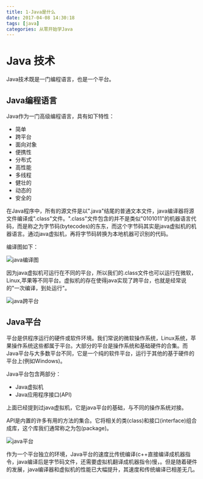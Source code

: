 ```yaml
---
title: 1-Java是什么
date: 2017-04-08 14:30:18
tags: [java]
categories: 从零开始学Java
---
```


# Java 技术
Java技术既是一门编程语言，也是一个平台。

## Java编程语言
Java作为一门高级编程语言，具有如下特性：

* 简单
* 跨平台
* 面向对象
* 便携性
* 分布式
* 高性能
* 多线程
* 健壮的
* 动态的
* 安全的

在Java程序中，所有的源文件是以".java"结尾的普通文本文件，java编译器将源文件编译成".class"文件。".class"文件包含的并不是类似"0101011"的机器语言代码，而是称之为字节码(bytecodes)的东东，而这个字节码其实是java虚拟机的机器语言。通过java虚拟机，再将字节码转换为本地机器可识别的代码。

编译图如下：

![java编译图](http://docs.oracle.com/javase/tutorial/figures/getStarted/getStarted-compiler.gif)

因为java虚拟机可运行在不同的平台，所以我们的.class文件也可以运行在微软，Linux,苹果等不同平台。虚拟机的存在使得java实现了跨平台，也就是经常说的"一次编译，到处运行"。

![java跨平台](http://docs.oracle.com/javase/tutorial/figures/getStarted/helloWorld.gif)

## Java平台
平台是供程序运行的硬件或软件环境。我们常说的微软操作系统，Linux系统，苹果操作系统这些都属于平台。大部分的平台是操作系统和基础硬件的合集。而Java平台与大多数平台不同，它是一个纯的软件平台，运行于其他的基于硬件的平台上(例如Windows)。

Java平台包含两部分：
* Java虚拟机
* Java应用程序接口(API)

上面已经提到过java虚拟机，它是java平台的基础，与不同的操作系统对接。

API是内置的许多有用的方法的集合。它将相关的类(class)和接口(interface)组合成库，这个库我们通常称之为包(package)。

![java平台](http://docs.oracle.com/javase/tutorial/figures/getStarted/getStarted-jvm.gif)

作为一个平台独立的环境，Java平台的速度比传统编译(c++直接编译成机器指令，java编译后是字节码文件，还需要虚拟机翻译成机器指令)慢，。但是随着硬件的发展，java编译器和虚拟机的性能已大幅提升，其速度和传统编译已相差无几。
